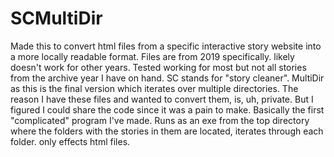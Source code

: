# SCMultiDir
Made this to convert html files from a specific interactive story website into a more locally readable format.
Files are from 2019 specifically. likely doesn't work for other years.
Tested working for most but not all stories from the archive year I have on hand.
SC stands for "story cleaner". MultiDir as this is the final version which iterates over multiple directories.
The reason I have these files and wanted to convert them, is, uh, private.
But I figured I could share the code since it was a pain to make.
Basically the first "complicated" program I've made.
Runs as an exe from the top directory where the folders with the stories in them are located,
iterates through each folder. only effects html files.
